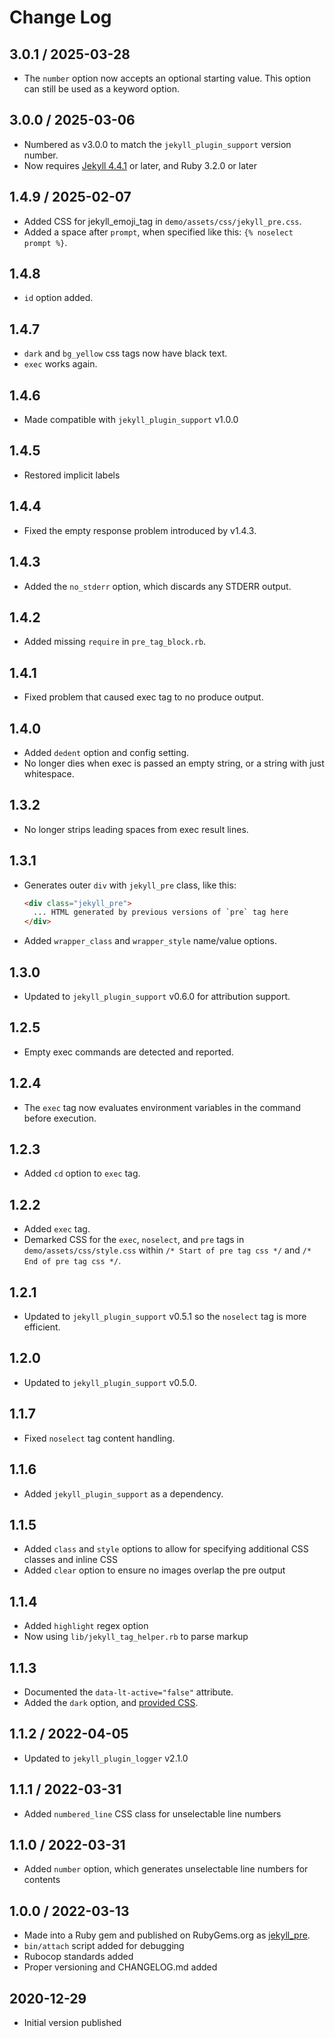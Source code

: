 # Change Log

## 3.0.1 / 2025-03-28

* The `number` option now accepts an optional starting value.
  This option can still be used as a keyword option.


## 3.0.0 / 2025-03-06

* Numbered as v3.0.0 to match the `jekyll_plugin_support` version number.
* Now requires [Jekyll 4.4.1](https://jekyllrb.com/news/2025/01/29/jekyll-4-4-1-released/) or later,
  and Ruby 3.2.0 or later


## 1.4.9 / 2025-02-07

* Added CSS for jekyll_emoji_tag in `demo/assets/css/jekyll_pre.css`.
* Added a space after `prompt`, when specified like this: `{% noselect prompt %}`.


## 1.4.8

* `id` option added.


## 1.4.7

* `dark` and `bg_yellow` css tags now have black text.
* `exec` works again.


## 1.4.6

* Made compatible with `jekyll_plugin_support` v1.0.0


## 1.4.5

* Restored implicit labels


## 1.4.4

* Fixed the empty response problem introduced by v1.4.3.


## 1.4.3

* Added the `no_stderr` option, which discards any STDERR output.


## 1.4.2

* Added missing `require` in `pre_tag_block.rb`.


## 1.4.1

* Fixed problem that caused exec tag to no produce output.


## 1.4.0

* Added `dedent` option and config setting.
* No longer dies when exec is passed an empty string, or a string with just whitespace.


## 1.3.2

* No longer strips leading spaces from exec result lines.


## 1.3.1

* Generates outer `div` with `jekyll_pre` class, like this:

  ```html
  <div class="jekyll_pre">
    ... HTML generated by previous versions of `pre` tag here
  </div>
  ```

* Added `wrapper_class` and `wrapper_style` name/value options.


## 1.3.0

* Updated to `jekyll_plugin_support` v0.6.0 for attribution support.


## 1.2.5

* Empty exec commands are detected and reported.


## 1.2.4

* The `exec` tag now evaluates environment variables in the command before execution.


## 1.2.3

* Added `cd` option to `exec` tag.


## 1.2.2

* Added `exec` tag.
* Demarked CSS for the `exec`, `noselect`, and `pre` tags in `demo/assets/css/style.css`
  within `/* Start of pre tag css */` and `/* End of pre tag css */`.


## 1.2.1

* Updated to `jekyll_plugin_support` v0.5.1 so the `noselect` tag is more efficient.


## 1.2.0

* Updated to `jekyll_plugin_support` v0.5.0.


## 1.1.7

* Fixed `noselect` tag content handling.


## 1.1.6

* Added `jekyll_plugin_support` as a dependency.


## 1.1.5

* Added `class` and `style` options to allow for specifying additional CSS classes and inline CSS
* Added `clear` option to ensure no images overlap the pre output


## 1.1.4

* Added `highlight` regex option
* Now using `lib/jekyll_tag_helper.rb` to parse markup


## 1.1.3

* Documented the `data-lt-active="false"` attribute.
* Added the `dark` option, and [provided CSS](https://www.mslinn.com/blog/2020/10/03/jekyll-plugins.html#pre_css).


## 1.1.2 / 2022-04-05

* Updated to `jekyll_plugin_logger` v2.1.0


## 1.1.1 / 2022-03-31

* Added `numbered_line` CSS class for unselectable line numbers


## 1.1.0 / 2022-03-31

* Added `number` option, which generates unselectable line numbers for contents


## 1.0.0 / 2022-03-13

* Made into a Ruby gem and published on RubyGems.org as [jekyll_pre](https://rubygems.org/gems/jekyll_pre).
* `bin/attach` script added for debugging
* Rubocop standards added
* Proper versioning and CHANGELOG.md added


## 2020-12-29

* Initial version published
